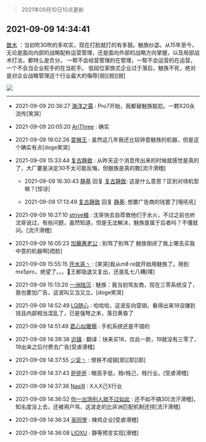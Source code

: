 > 2021年09月10日10点更新
<link rel="stylesheet" href="https://cdn.jsdelivr.net/gh/taotie6/sampleJSON@main/css/photo_show.css">
<meta name="referrer" content="no-referrer" />


 ## 2021-09-09 14:34:41 

 [㪚木](https://www.coolapk.com/feed/29868534?shareKey=ZTk0ZjAxNjdlZjQ1NjEzOWIxZjY~) ：当初吹30吹的多欢实，现在打脸就打的有多狠。魅族纱苾。从15年至今，无论是面向内部的战略配称运营管理，还是面向外部的战略方向掌握，以及局部战术打法，都特么是负分。
一帮不会经营管理的在管理，一帮不会运营的在运营，一个不会当企业舵手的在当舵手。
低段位家族式企业过于落后，魅族不死<!--break-->，绝对是对企业战略管理这个行业最大的侮辱[弱][弱][弱] 

<div class="album">
<img class="img-item" src="http://image.coolapk.com/feed/2019/0331/14/1081091_1554013268_721@300x300.gif" />
</div>

 ------- 

- 2021-09-09 20:36:27 [海洋之露](uid=1111949) : Pro7开始，我都替魅族尴尬。一颗X20永流传[笑哭] 

- 2021-09-09 20:05:20 [AriThree](uid=1560115) : 确实 

- 2021-09-09 19:02:26 [耍猴王](uid=2055455) : 虽然这几年我还比较钟意魅族的机器，但是这个确实有点[doge笑哭] 

- 2021-09-09 15:33:44 [复古静致](uid=1141938) : 从昨天这个消息传出来的时候就感觉是真的了，大厂要是决定30不太可能反悔，但魅族是真的敢[流汗滑稽] 

    - 2021-09-09 16:30:43 [静基](uid=1353091) 回复 [复古静致](uid=1141938): 这是什么意思？区别对待机型嘛？[惊讶] 

    - 2021-09-09 17:13:49 [复古静致](uid=1141938) 回复 [静基](uid=1353091): 想要广告商的钱罢了[哦吼吼] 

- 2021-09-09 16:27:10 [strive植](uid=1468928) : 沈哥快去自荐救他们于水火，不过之前也听沈哥说过，有些问题，虽然知道，但是无法解决，魅族是属于后者吗？不懂就问。[流汗滑稽] 

- 2021-09-09 16:05:23 [加藤惠老公](uid=1266680) : 别骂了别骂了  魅族倒闭了我上哪去买我中意的机器啊[捂脸] 

- 2021-09-09 15:55:15 [开水哥丶](uid=608451) : [笑哭]我从m8 re就开始用魅族了。用到mx5pro，绝望了。。。🐔王都隐退又复出，还是乱七八糟[噗] 

- 2021-09-09 15:13:20 [一洲陆沉](uid=889471) : 魅族：我当初骂友商，现在三零系统没了，我也要加广告，这波叫又当又立。[doge笑哭] 

- 2021-09-09 14:52:49 [LQ随心](uid=1002360) : 哈哈哈，这波反向营销，看得出来18没赚到钱且内部相当混乱了，已是强弩之末，落日黄昏了 

- 2021-09-09 14:51:49 [君心似暖楊](uid=3303409) : 手机系统还是不错的 

- 2021-09-09 14:39:38 [远镇](uid=1471248) : 翻译：快来买18，仅此一款，19就没有三零了，
19出来之后付费去广告[受虐滑稽] 

- 2021-09-09 14:37:55 [ジ衮丶](uid=494451) : 恨铁不成钢[耶][耶][耶] 

- 2021-09-09 14:37:43 [戼戼戼](uid=4044548) : 眼高手低，贱r贱己，贱行业。[受虐滑稽] 

- 2021-09-09 14:37:38 [Nasi9](uid=2003986) : X人X己X行业 

- 2021-09-09 14:36:52 [你一出场别人就不过如此](uid=2538561) : 还不如不搞30[流汗滑稽]，知名度没上去，还被用户骂，这波走的比非洲匹配机制还捞[流汗滑稽] 

- 2021-09-09 14:36:24 [吴同學](uid=1320218) : 辣鸡企业[受虐滑稽] 

- 2021-09-09 14:36:08 [LIOXU](uid=2824671) : 静等预言实现[滑稽] 

